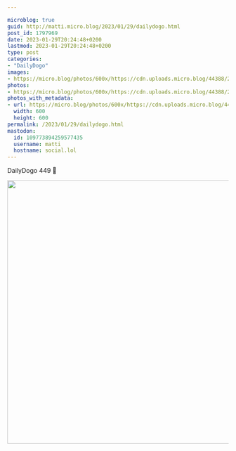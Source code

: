 ```yaml
---

microblog: true
guid: http://matti.micro.blog/2023/01/29/dailydogo.html
post_id: 1797969
date: 2023-01-29T20:24:48+0200
lastmod: 2023-01-29T20:24:48+0200
type: post
categories:
- "DailyDogo"
images:
- https://micro.blog/photos/600x/https://cdn.uploads.micro.blog/44388/2023/03ac5a4b99.jpg
photos:
- https://micro.blog/photos/600x/https://cdn.uploads.micro.blog/44388/2023/03ac5a4b99.jpg
photos_with_metadata:
- url: https://micro.blog/photos/600x/https://cdn.uploads.micro.blog/44388/2023/03ac5a4b99.jpg
  width: 600
  height: 600
permalink: /2023/01/29/dailydogo.html
mastodon:
  id: 109773894259577435
  username: matti
  hostname: social.lol
---
```

DailyDogo 449 🐶

<img src="https://micro.blog/photos/600x/https://blog.martin-haehnel.de/uploads/2023/03ac5a4b99.jpg" width="600" height="600" alt="" />
